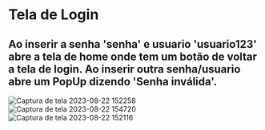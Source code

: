 # Tela de Login

## Ao inserir a senha 'senha' e usuario 'usuario123' abre a tela de home onde tem um botão de voltar a tela de login. Ao inserir outra senha/usuario abre um PopUp dizendo 'Senha inválida'.
![Captura de tela 2023-08-22 152258](https://github.com/VeSmaha/Login/assets/105559191/947e8e3f-1cf9-4546-991f-16d4ea48fc7d)
![Captura de tela 2023-08-22 154720](https://github.com/VeSmaha/Login/assets/105559191/795a6015-74e3-4650-be30-3085c55ac3e6)
![Captura de tela 2023-08-22 152116](https://github.com/VeSmaha/Login/assets/105559191/76600c17-5421-448c-9203-f24346c12ac7)
